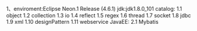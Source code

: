 1、enviroment:Eclipse Neon.1 Release (4.6.1) jdk:jdk1.8.0_101
	catalog:
	  1.1 object
	  1.2 collection
	  1.3 io
	  1.4 reflect
	  1.5 regex
	  1.6 thread
	  1.7 socket
	  1.8 jdbc
	  1.9 xml
	  1.10 designPattern
	  1.11 webservice
	 JavaEE:
	  2.1 Mybatis